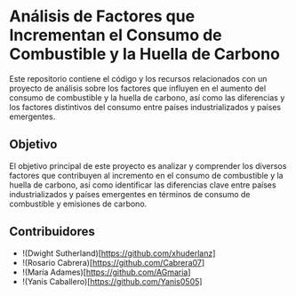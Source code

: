 # Análisis de Factores que Incrementan el Consumo de Combustible y la Huella de Carbono
Este repositorio contiene el código y los recursos relacionados con un proyecto de análisis sobre los factores que influyen en el aumento del consumo de combustible y la huella de carbono, así como las diferencias y los factores distintivos del consumo entre países industrializados y países emergentes.

## Objetivo
El objetivo principal de este proyecto es analizar y comprender los diversos factores que contribuyen al incremento en el consumo de combustible y la huella de carbono, así como identificar las diferencias clave entre países industrializados y países emergentes en términos de consumo de combustible y emisiones de carbono.

## Contribuidores
+ !(Dwight Sutherland)[https://github.com/xhuderlanz]
+ !(Rosario Cabrera)[https://github.com/Cabrera07]
+ !(María Adames)[https://github.com/AGmaria]
+ !(Yanis Caballero)[https://github.com/Yanis0505]
